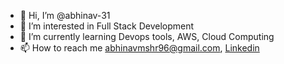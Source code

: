 - 👋 Hi, I’m @abhinav-31
- 👀 I’m interested in Full Stack Development
- 🌱 I’m currently learning Devops tools, AWS, Cloud Computing
- 📫 How to reach me abhinavmshr96@gmail.com, [Linkedin](https://www.linkedin.com/in/abhinav-mishra-a3a44413a/)


<!---
abhinav-31/abhinav-31 is a ✨ special ✨ repository because its `README.md` (this file) appears on your GitHub profile.
You can click the Preview link to take a look at your changes.
--->
